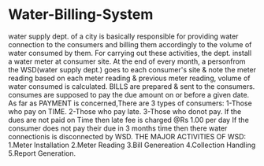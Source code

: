 # Water-Billing-System
water supply dept. of a city is basically responsible for providing water connection to the consumers and billing them accordingly to the volume of water consumed by them.
 For carrying out these activities, the dept. install a water meter at consumer site. At the end of every month, a personfrom the WSD(water supply dept.) goes to each consumer's site & note the meter reading based on each meter reading & previous meter reading, volume of water consumed is calculated.
 BILLS are prepared & sent to the consumers. consumes are supposed to pay the due amount on or before a given date. As far as PAYMENT is concerned,There are 3 types of consumers:
1-Those who pay on TIME.
2-Those who pay late.
3-Those who donot pay.
If the dues are not paid on Time then late fee is charged @Rs 1.00 per day
If the consumer does not pay their due in 3 months time then there water connectionis is disconnected by WSD.
THE MAJOR ACTIVITIES OF WSD:
1.Meter Installation
2.Meter Reading
3.Bill Genereation
4.Collection Handling
5.Report Generation.

